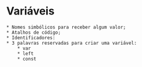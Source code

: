 # Variáveis

    * Nomes simbólicos para receber algum valor;
    * Atalhos de código;
    * Identificadores:
    * 3 palavras reservadas para criar uma variável:
        * var
        * left
        * const
